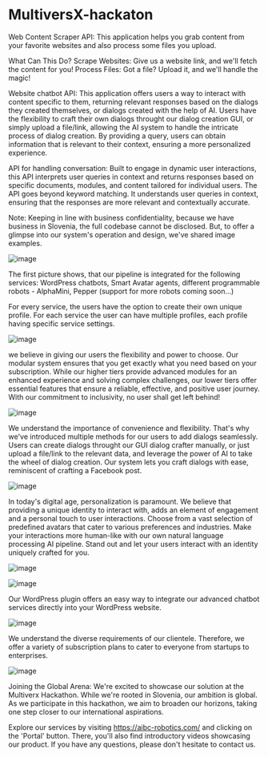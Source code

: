 # MultiversX-hackaton
Web Content Scraper API: This application helps you grab content from your favorite websites and also process some files you upload.

What Can This Do?
Scrape Websites: Give us a website link, and we'll fetch the content for you!
Process Files: Got a file? Upload it, and we'll handle the magic!

Website chatbot API: This application offers users a way to interact with content specific to them, returning relevant responses based on the dialogs they created themselves, or dialogs created with the help of AI. Users have the flexibility to craft their own dialogs throught our dialog creation GUI, or simply upload a file/link, allowing the AI system to handle the intricate process of dialog creation. By providing a query, users can obtain information that is relevant to their context, ensuring a more personalized experience. 

API for handling conversation: Built to engage in dynamic user interactions, this API interprets user queries in context and returns responses based on specific documents, modules, and content tailored for individual users. The API goes beyond keyword matching. It understands user queries in context, ensuring that the responses are more relevant and contextually accurate.

Note: Keeping in line with business confidentiality, because we have business in Slovenia, the full codebase cannot be disclosed. But, to offer a glimpse into our system's operation and design, we've shared image examples.

![image](https://github.com/r0b0ai/MultiversX-hackaton/assets/136820991/ce2e3d70-1ced-4320-bd8a-176e0566a43f)

The first picture shows, that our pipeline is integrated for the following services: WordPress chatbots, Smart Avatar agents, different programmable robots - AlphaMini, Pepper (support for more robots coming soon...)

For every service, the users have the option to create their own unique profile. For each service the user can have multiple profiles, each profile having specific service settings. 

![image](https://github.com/r0b0ai/MultiversX-hackaton/assets/136820991/7060b9db-cfb9-4884-a15f-cfcf8bf74b1d)

we believe in giving our users the flexibility and power to choose. Our modular system ensures that you get exactly what you need based on your subscription. While our higher tiers provide advanced modules for an enhanced experience and solving complex challenges, our lower tiers offer essential features that ensure a reliable, effective, and positive user journey. With our commitment to inclusivity, no user shall get left behind!

![image](https://github.com/r0b0ai/MultiversX-hackaton/assets/136820991/131abf57-6234-437c-8743-f9779fc89a38)

We understand the importance of convenience and flexibility. That's why we've introduced multiple methods for our users to add dialogs seamlessly.
Users can create dialogs throught our GUI dialog crafter manually, or just upload a file/link to the relevant data, and leverage the power of AI to take the wheel of dialog creation. 
Our system lets you craft dialogs with ease, reminiscent of crafting a Facebook post.

![image](https://github.com/r0b0ai/MultiversX-hackaton/assets/136820991/8694d8c6-54f0-40c7-872a-c04e68b6c31e)

In today's digital age, personalization is paramount. We believe that providing a unique identity to interact with, adds an element of engagement and a personal touch to user interactions. Choose from a vast selection of predefined avatars that cater to various preferences and industries. Make your interactions more human-like with our own natural language processing AI pipeline. Stand out and let your users interact with an identity uniquely crafted for you.

![image](https://github.com/r0b0ai/MultiversX-hackaton/assets/136820991/cc132769-ca4e-4735-9206-0e92abbbc375)

![image](https://github.com/r0b0ai/MultiversX-hackaton/assets/136820991/f121d74b-4859-48fb-af72-558dff4376ba)

Our WordPress plugin offers an easy way to integrate our advanced chatbot services directly into your WordPress website.

![image](https://github.com/r0b0ai/MultiversX-hackaton/assets/136820991/2885949a-1769-4074-8d47-0a6de943b843)

We understand the diverse requirements of our clientele. Therefore, we offer a variety of subscription plans to cater to everyone from startups to enterprises.

![image](https://github.com/r0b0ai/MultiversX-hackaton/assets/136820991/7a135459-4a9e-4c34-8e2f-d5c5f4513188)

Joining the Global Arena: We're excited to showcase our solution at the Multiverx Hackathon. While we're rooted in Slovenia, our ambition is global. As we participate in this hackathon, we aim to broaden our horizons, taking one step closer to our international aspirations. 

Explore our services by visiting https://aibc-robotics.com/ and clicking on the 'Portal' button. There, you'll also find introductory videos showcasing our product. If you have any questions, please don't hesitate to contact us.






